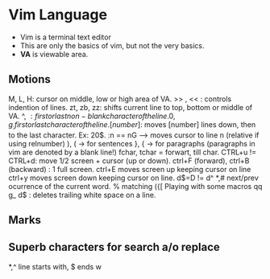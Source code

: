 # Vim Language
* Vim is a terminal text editor
* This are only the basics of vim, but not the very basics.
* **VA** is viewable area.
## Motions
M, L, H: cursor on middle, low or high area of VA.
\>\> , << : controls indention of lines.
zt, zb, zz: shifts current line to top, bottom or middle of VA.
^, $: first or last non-blank character of the line.
0, g_ : first or last character of the line.
[number]$: moves [number] lines down, then to the last character. Ex: 20$.
:n == nG --> moves cursor to line n (relative if using relnumber)
), ( -> for sentences
}, { -> for paragraphs (paragraphs in vim are denoted by a blank line!)
fchar, tchar =  forwart, till char.
CTRL+u != CTRL+d: move 1/2 screen + cursor (up or down).
ctrl+F (forward), ctrl+B (backward) : 1 full screen.
ctrl+E moves screen up keeping cursor on line
ctrl+y moves screen down keeping cursor on line.
d$=D != d^ 
*,# next/prev ocurrence of the current word.
% matching ({[
Playing with some macros
qq g_ d$ : deletes trailing white space on a line.

## Marks

## Superb characters for search a/o replace
*,^ line starts with, $ ends w 
